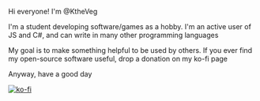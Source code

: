 Hi everyone! I'm @KtheVeg

I'm a student developing software/games as a hobby. I'm an active user of JS and C#, and can write in many other programming languages

My goal is to make something helpful to be used by others. If you ever find my open-source software useful, drop a donation on my ko-fi page

Anyway, have a good day

[![ko-fi](https://ko-fi.com/img/githubbutton_sm.svg)](https://ko-fi.com/G2G8JNWA8)
